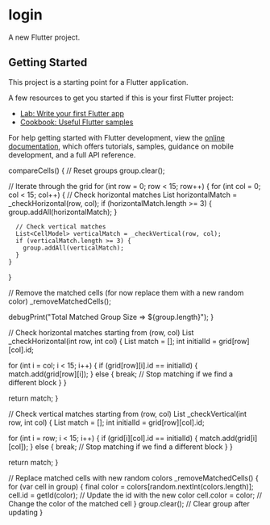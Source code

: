 # login

A new Flutter project.

## Getting Started

This project is a starting point for a Flutter application.

A few resources to get you started if this is your first Flutter project:

- [Lab: Write your first Flutter app](https://docs.flutter.dev/get-started/codelab)
- [Cookbook: Useful Flutter samples](https://docs.flutter.dev/cookbook)

For help getting started with Flutter development, view the
[online documentation](https://docs.flutter.dev/), which offers tutorials,
samples, guidance on mobile development, and a full API reference.


compareCells() {
  // Reset groups
  group.clear();
  
  // Iterate through the grid
  for (int row = 0; row < 15; row++) {
    for (int col = 0; col < 15; col++) {
      // Check horizontal matches
      List<CellModel> horizontalMatch = _checkHorizontal(row, col);
      if (horizontalMatch.length >= 3) {
        group.addAll(horizontalMatch);
      }

      // Check vertical matches
      List<CellModel> verticalMatch = _checkVertical(row, col);
      if (verticalMatch.length >= 3) {
        group.addAll(verticalMatch);
      }
    }
  }
  
  // Remove the matched cells (for now replace them with a new random color)
  _removeMatchedCells();
  
  debugPrint("Total Matched Group Size => ${group.length}");
}

// Check horizontal matches starting from (row, col)
List<CellModel> _checkHorizontal(int row, int col) {
  List<CellModel> match = [];
  int initialId = grid[row][col].id;

  for (int i = col; i < 15; i++) {
    if (grid[row][i].id == initialId) {
      match.add(grid[row][i]);
    } else {
      break;  // Stop matching if we find a different block
    }
  }

  return match;
}

// Check vertical matches starting from (row, col)
List<CellModel> _checkVertical(int row, int col) {
  List<CellModel> match = [];
  int initialId = grid[row][col].id;

  for (int i = row; i < 15; i++) {
    if (grid[i][col].id == initialId) {
      match.add(grid[i][col]);
    } else {
      break;  // Stop matching if we find a different block
    }
  }

  return match;
}

// Replace matched cells with new random colors
_removeMatchedCells() {
  for (var cell in group) {
    final color = colors[random.nextInt(colors.length)];
    cell.id = getId(color);  // Update the id with the new color
    cell.color = color;  // Change the color of the matched cell
  }
  group.clear();  // Clear group after updating
}